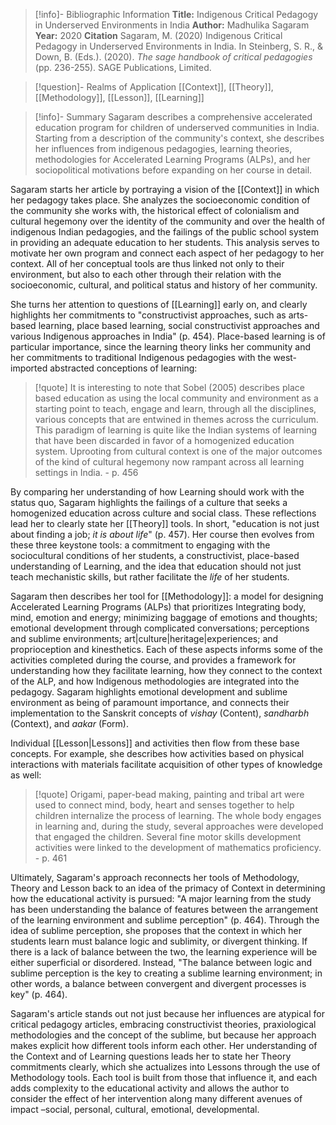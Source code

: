 >[!info]- Bibliographic Information
>**Title:** Indigenous Critical Pedagogy in Underserved Environments in India
>**Author:** Madhulika Sagaram
>**Year:** 2020
>**Citation**
>Sagaram, M. (2020) Indigenous Critical Pedagogy in Underserved Environments in India. In Steinberg, S. R., & Down, B. (Eds.). (2020). _The sage handbook of critical pedagogies_ (pp. 236-255). SAGE Publications, Limited.

>[!question]- Realms of Application
>[[Context]], [[Theory]], [[Methodology]], [[Lesson]], [[Learning]]

>[!info]- Summary
Sagaram describes a comprehensive accelerated education program for children of underserved communities in India. Starting from a description of the community's context, she describes her influences from indigenous pedagogies, learning theories, methodologies for Accelerated Learning Programs (ALPs), and her sociopolitical motivations before expanding on her course in detail.

Sagaram starts her article by portraying a vision of the [[Context]] in which her pedagogy takes place. She analyzes the socioeconomic condition of the community she works with, the historical effect of colonialism and cultural hegemony over the identity of the community and over the health of indigenous Indian pedagogies, and the failings of the public school system in providing an adequate education to her students. This analysis serves to motivate her own program and connect each aspect of her pedagogy to her context. All of her conceptual tools are thus linked not only to their environment, but also to each other through their relation with the socioeconomic, cultural, and political status and history of her community.

She turns her attention to questions of [[Learning]] early on, and clearly highlights her commitments to "constructivist approaches, such as arts-based learning, place based learning, social constructivist approaches and various Indigenous approaches in India" (p. 454). Place-based learning is of particular importance, since the learning theory links her community and her commitments to traditional Indigenous pedagogies with the west-imported abstracted conceptions of learning: 

>[!quote]
>It is interesting to note that Sobel (2005) describes place based education as using the local community and environment as a starting point to teach, engage and learn, through all the disciplines, various concepts that are entwined in themes across the curriculum. This paradigm of learning is quite like the Indian systems of learning that have been discarded in favor of a homogenized education system. Uprooting from cultural context is one of the major outcomes of the kind of cultural hegemony now rampant across all learning settings in India.
>\- p. 456

By comparing her understanding of how Learning should work with the status quo, Sagaram highlights the failings of a culture that seeks a homogenized education across culture and social class. These reflections lead her to clearly state her [[Theory]] tools. In short, "education is not just about finding a job; *it is about life*" (p. 457). Her course then evolves from these three keystone tools: a commitment to engaging with the sociocultural conditions of her students, a constructivist, place-based understanding of Learning, and the idea that education should not just teach mechanistic skills, but rather facilitate the *life* of her students.

Sagaram then describes her tool for [[Methodology]]: a model for designing Accelerated Learning Programs (ALPs) that prioritizes Integrating body, mind, emotion and energy; minimizing baggage of emotions and thoughts; emotional development through complicated conversations; perceptions and sublime environments; art|culture|heritage|experiences; and proprioception and kinesthetics. Each of these aspects informs some of the activities completed during the course, and provides a framework for understanding how they facilitate learning, how they connect to the context of the ALP, and how Indigenous methodologies are integrated into the pedagogy. Sagaram highlights emotional development and sublime environment as being of paramount importance, and connects their implementation to the Sanskrit concepts of *vishay* (Content), *sandharbh* (Context), and *aakar* (Form).

Individual [[Lesson|Lessons]] and activities then flow from these base concepts. For example, she describes how activities based on physical interactions with materials facilitate acquisition of other types of knowledge as well:

>[!quote]
>Origami, paper-bead making, painting and tribal art were used to connect mind, body, heart and senses together to help children internalize the process of learning. The whole body engages in learning and, during the study, several approaches were developed that engaged the children. Several fine motor skills development activities were linked to the development of mathematics proficiency.
>\- p. 461

Ultimately, Sagaram's approach reconnects her tools of Methodology, Theory and Lesson back to an idea of the primacy of Context in determining how the educational activity is pursued: "A major learning from the study has been understanding the balance of features between the arrangement of the learning environment and sublime perception" (p. 464). Through the idea of sublime perception, she proposes that the context in which her students learn must balance logic and sublimity, or divergent thinking. If there is a lack of balance between the two, the learning experience will be either superficial or disordered. Instead, "The balance between logic and sublime perception is the key to creating a sublime learning environment; in other words, a balance between convergent and divergent processes is key" (p. 464).

Sagaram's article stands out not just because her influences are atypical for critical pedagogy articles, embracing constructivist theories, praxiological methodologies and the concept of the sublime, but because her approach makes explicit how different tools inform each other. Her understanding of the Context and of Learning questions leads her to state her Theory commitments clearly, which she actualizes into Lessons through the use of Methodology tools. Each tool is built from those that influence it, and each adds complexity to the educational activity and allows the author to consider the effect of her intervention along many different avenues of impact –social, personal, cultural, emotional, developmental. 
